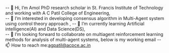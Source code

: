 -- 👋 Hi, I’m Amol PhD research scholar in St. Francis Institute of Technology and working with A C Patil College of Engineering,   
-- 👀 I’m interested in developing consensus algorithm in Multi-Agent system using control theory approach ,
-- 🌱 I’m currently learning Artificial intelligence(AI) and Data Science(DS),  
-- 💞️ I’m looking forward to collaborate on multiagent reinforcement learning methods for analysis of multi-agent systems, below is my working email 
-- 📫 How to reach me:agpatil@acpce.ac.in 


